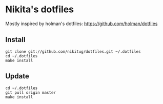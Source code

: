 # Nikita's dotfiles

Mostly inspired by holman's dotfiles: https://github.com/holman/dotfiles

## Install

    git clone git://github.com/nikitug/dotfiles.git ~/.dotfiles
    cd ~/.dotfiles
    make install

## Update

    cd ~/.dotfiles
    git pull origin master
    make install


